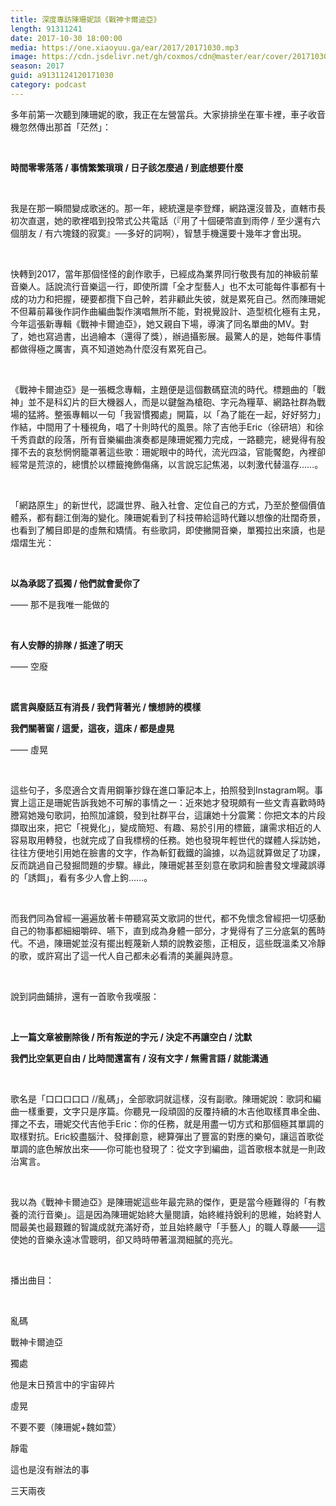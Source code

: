 ```yaml
---
title: 深度專訪陳珊妮談《戰神卡爾迪亞》
length: 91311241
date: 2017-10-30 18:00:00
media: https://one.xiaoyuu.ga/ear/2017/20171030.mp3
image: https://cdn.jsdelivr.net/gh/coxmos/cdn@master/ear/cover/20171030.jpg
season: 2017
guid: a9131124120171030
category: podcast
---
```


<p>多年前第一次聽到陳珊妮的歌，我正在左營當兵。大家排排坐在軍卡裡，車子收音機忽然傳出那首「茫然」：</p>
<br/>
<p><strong>時間零零落落 / 事情繁繁瑣瑣 / 日子該怎麼過 / 到底想要什麼</strong></p>
<br/>
<p>我是在那一瞬間變成歌迷的。那一年，總統還是李登輝，網路還沒普及，直轄市長初次直選，她的歌裡唱到投幣式公共電話（『用了十個硬幣直到雨停 / 至少還有六個朋友 / 有六塊錢的寂寞』──多好的詞啊），智慧手機還要十幾年才會出現。</p>
<br/>
<p>快轉到2017，當年那個怪怪的創作歌手，已經成為業界同行敬畏有加的神級前輩音樂人。話說流行音樂這一行，即使所謂「全才型藝人」也不太可能每件事都有十成的功力和把握，硬要都攬下自己幹，若非顧此失彼，就是累死自己。然而陳珊妮不但幕前幕後作詞作曲編曲製作演唱無所不能，對視覺設計、造型梳化極有主見，今年這張新專輯《戰神卡爾迪亞》，她又親自下場，導演了同名單曲的MV。對了，她也寫過書，出過繪本（還得了獎），辦過攝影展。最驚人的是，她每件事情都做得極之厲害，真不知道她為什麼沒有累死自己。</p>
<br/>
<p>《戰神卡爾迪亞》是一張概念專輯，主題便是這個數碼竄流的時代。標題曲的「戰神」並不是科幻片的巨大機器人，而是以鍵盤為槍砲、字元為糧草、網路社群為戰場的猛將。整張專輯以一句「我習慣獨處」開篇，以「為了能在一起，好好努力」作結，中間用了十種視角，唱了十則時代的風景。除了吉他手Eric（徐研培）和徐千秀貢獻的段落，所有音樂編曲演奏都是陳珊妮獨力完成，一路聽完，總覺得有股揮不去的哀愁惘惘籠罩著這些歌：珊妮眼中的時代，流光四溢，官能饜飽，內裡卻經常是荒涼的，總慣於以標籤掩飾傷痛，以言說忘記焦渴，以刺激代替溫存……。</p>
<br/>
<p>「網路原生」的新世代，認識世界、融入社會、定位自己的方式，乃至於整個價值體系，都有翻江倒海的變化。陳珊妮看到了科技帶給這時代難以想像的壯闊奇景，也看到了觸目即是的虛無和矯情。有些歌詞，即使撇開音樂，單獨拉出來讀，也是熠熠生光：</p>
<br/>
<p><strong>以為承認了孤獨 / 他們就會愛你了 </strong></p>
<p>—— 那不是我唯一能做的</p>
<br/>
<p><strong>有人安靜的排隊 / 抵達了明天 </strong></p>
<p>—— 空廢</p>
<br/>
<p><strong>謊言與廢話互有消長 / 我們背著光 / 懷想詩的模樣</strong></p>
<p><strong>我們關著窗 / 這愛，這夜，這床 / 都是虛晃 </strong></p>
<p>—— 虛晃</p>
<br/>
<p>這些句子，多麼適合文青用鋼筆抄錄在進口筆記本上，拍照發到Instagram啊。事實上這正是珊妮告訴我她不可解的事情之一：近來她才發現頗有一些文青喜歡時時謄寫她幾句歌詞，拍照加濾鏡，發到社群平台，這讓她十分震驚：你把文本的片段擷取出來，把它「視覺化」，變成簡短、有趣、易於引用的標籤，讓需求相近的人容易取用轉發，也就完成了自我標榜的任務。她也發現年輕世代的媒體人採訪她，往往方便地引用她在臉書的文字，作為斬釘截鐵的論據，以為這就算做足了功課，反而跳過自己發掘問題的步驟。緣此，陳珊妮甚至刻意在歌詞和臉書發文埋藏誤導的「誘餌」，看有多少人會上鉤……。</p>
<br/>
<p>而我們同為曾經一遍遍放著卡帶聽寫英文歌詞的世代，都不免懷念曾經把一切感動自己的物事都細細嚼碎、嚥下，直到成為身體一部分，才覺得有了三分底氣的舊時代。不過，陳珊妮並沒有擺出輕蔑新人類的說教姿態，正相反，這些既溫柔又冷靜的歌，或許寫出了這一代人自己都未必看清的美麗與詩意。</p>
<br/>
<p>說到詞曲鋪排，還有一首歌令我嘆服：</p>
<br/>
<p><strong>上一篇文章被刪除後 / 所有叛逆的字元 / 決定不再讓空白 / 沈默</strong></p>
<p><strong>我們比空氣更自由 / 比時間還富有 / 沒有文字 / 無需言語 / 就能溝通</strong></p>
<br/>
<p>歌名是「口口口口口 //亂碼」，全部歌詞就這樣，沒有副歌。陳珊妮說：歌詞和編曲一樣重要，文字只是序篇。你聽見一段頑固的反覆持續的木吉他取樣貫串全曲、揮之不去，珊妮交代吉他手Eric：你的任務，就是用盡一切方式和那個極其單調的取樣對抗。Eric絞盡腦汁、發揮創意，總算彈出了豐富的對應的樂句，讓這首歌從單調的底色解放出來——你可能也發現了：從文字到編曲，這首歌根本就是一則政治寓言。</p>
<br/>
<p>我以為《戰神卡爾迪亞》是陳珊妮這些年最完熟的傑作，更是當今極難得的「有教養的流行音樂」。這是因為陳珊妮始終大量閱讀，始終維持銳利的思維，始終對人間最美也最艱難的智識成就充滿好奇，並且始終嚴守「手藝人」的職人尊嚴——這使她的音樂永遠冰雪聰明，卻又時時帶著溫潤細膩的亮光。</p>
<br/>
<p>播出曲目：</p>
<br/>
<p>亂碼</p>
<p>戰神卡爾迪亞</p>
<p>獨處</p>
<p>他是末日預言中的宇宙碎片</p>
<p>虛晃</p>
<p>不要不要（陳珊妮+魏如萱）</p>
<p>靜電</p>
<p>這也是沒有辦法的事</p>
<p>三天兩夜</p>
<br/>
<p>

</p> <br/>
